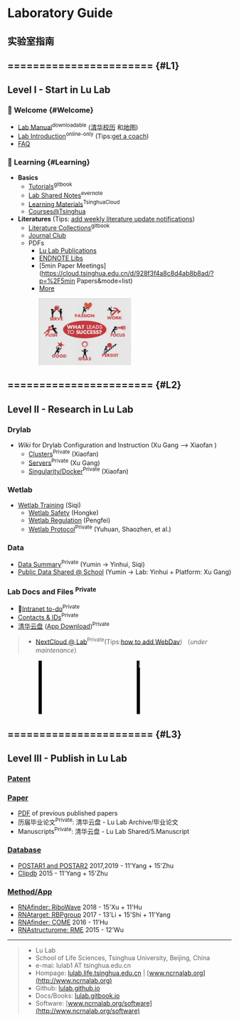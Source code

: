 # Laboratory Guide
## 实验室指南

## ======================= {#L1}

## Level I - Start in Lu Lab

### 🎉 Welcome {#Welcome}

* [Lab Manual](https://www.jianguoyun.com/p/DZVQoDQQ9sSIBhjLzuMC)<sup>downloadable</sup> ([清华校历](https://www.tsinghua.edu.cn/publish/newthu/newthu_cnt/intothu/intothu-1-1.html) 和[地图](https://www.tsinghua.edu.cn/publish/newthu/newthu_cnt/intothu/intothu-2.html))
* [Lab Introduction](https://cloud.tsinghua.edu.cn/f/c73ace6a5d7547c9ba23/)<sup>online-only</sup> (Tips:[get a coach](https://www.ted.com/talks/atul_gawande_want_to_get_great_at_something_get_a_coach))
* [FAQ](FAQ)

### 📖 Learning  {#Learning}

* **Basics**
  * [Tutorials](https://lulab.gitbook.io)<sup>gitbook</sup>
  * [Lab Shared Notes](https://www.yinxiang.com/everhub/personal/336255)<sup>evernote</sup>
  * [Learning Materials](https://cloud.tsinghua.edu.cn/d/21e154bba31143ada2b1/)<sup>TsinghuaCloud</sup>
  * [Courses@Tsinghua](https://www.ncrnalab.org/courses)  
* **Literatures** (Tips: [add weekly literature update notifications](reading))
  * [Literature Collections](https://lulab.gitbook.io/books/literature-collections)<sup>gitbook</sup>
  * [Journal Club](https://cloud.tsinghua.edu.cn/d/132a10f5cfb64fc4bbe8/)
  * PDFs
    * [Lu Lab Publications](https://cloud.tsinghua.edu.cn/d/46ebd01fd0484f468152/)
    * [ENDNOTE Libs](https://cloud.tsinghua.edu.cn/d/928f3f4a8c8d4ab8b8ad/?p=%2FENDNOTE&mode=list)
    * [5min Paper Meetings](https://cloud.tsinghua.edu.cn/d/928f3f4a8c8d4ab8b8ad/?p=%2F5min Papers&mode=list)
    * [More](https://cloud.tsinghua.edu.cn/d/928f3f4a8c8d4ab8b8ad/)



<img src="img/success.png" height="150" style="margin-left:5em">



## ======================= {#L2}

## Level II - Research in Lu Lab



### Drylab

  * *Wiki* for Drylab Configuration and Instruction (Xu Gang --> Xiaofan )
    * [Clusters](https://github.com/lulab/intranet/wiki/Clusters)<sup>Private</sup> (Xiaofan)
    * [Servers](https://github.com/lulab/intranet/wiki/Servers)<sup>Private</sup> (Xu Gang)
    * [Singularity/Docker](https://github.com/lulab/intranet/wiki/Singularity)<sup>Private</sup> (Xiaofan)


### Wetlab

  * [Wetlab Training](https://lulab.github.io/intranet/wetlab_training) (Siqi)
    * [Wetlab Safety](https://lulab.github.io/intranet/wetlab_safety) (Hongke)
    * [Wetlab Regulation](https://lulab.github.io/intranet/wetlab_regulation) (Pengfei)
    * [Wetlab Protocol](https://github.com/lulab/intranet/blob/master/wetlab_protocol)<sup>Private</sup> (Yuhuan, Shaozhen, et al.)


### Data

  * [Data Summary](https://github.com/lulab/intranet/blob/master/data/README.md#data--lu-lab)<sup>Private</sup> (Yumin → Yinhui, Siqi)
  * [Public Data Shared @ School](https://lulab.github.io/intranet/drylab_shared_data) (Yumin → Lab: Yinhui + Platform: Xu Gang)

### Lab Docs and Files <sup>Private</sup>

  * 🚩[Intranet to-do](https://github.com/lulab/intranet/blob/master/README.md#intranet-of-lu-lab)<sup>Private</sup>
  * [Contacts & IDs](https://www.icloud.com/numbers/0jOfAXxHScDY51I-g0RwT1YKQ)<sup>Private</sup>
  * [清华云盘](https://cloud.tsinghua.edu.cn)  ([App Download](https://www.seafile.com/download))<sup>Private</sup>
>  * [NextCloud @ Lab](http://lulab.life.tsinghua.edu.cn/nextcloud/)<sup>Private</sup>(Tips:[how to add WebDav](https://docs.nextcloud.com/server/15/user_manual/files/access_webdav.html)) （*under maintenance*）

<img src="img/science.gif" height="120" style="margin-left:5em">

## ======================= {#L3}

## Level III - Publish in Lu Lab

### [Patent](https://www.ncrnalab.org/open/#%E7%9B%B8%E5%85%B3%E4%B8%93%E5%88%A9)

### [Paper](https://www.ncrnalab.org/pub)

* [PDF](https://cloud.tsinghua.edu.cn/d/46ebd01fd0484f468152/) of previous published papers
* 历届毕业论文<sup>Private</sup>: 清华云盘 - Lu Lab Archive/毕业论文
* Manuscripts<sup>Private</sup>: 清华云盘 - Lu Lab Shared/5.Manuscript

### [Database](http://www.ncrnalab.org/software)

* [POSTAR1 and POSTAR2](http://lulab.life.tsinghua.edu.cn/postar) 2017,2019 - 11'Yang + 15'Zhu
* [Clipdb](http://lulab.life.tsinghua.edu.cn/clipdb) 2015 - 11'Yang + 15'Zhu

### [Method/App](http://www.ncrnalab.org/software)

* [RNAfinder: RiboWave](http://lulab.github.io/Ribowave) 2018 - 15'Xu + 11'Hu
* [RNAtarget: RBPgroup](https://github.com/lulab/RBPgroup) 2017 - 13'Li + 15'Shi + 11'Yang
* [RNAfinder: COME](https://github.com/lulab/COME) 2016 - 11'Hu
* [RNAstructurome: RME](https://github.com/lulab/RME) 2015 - 12'Wu



---

> * Lu Lab
> * School of Life Sciences, Tsinghua University, Beijing, China
> * e-mai: lulab1 AT tsinghua.edu.cn
> * Hompage: [lulab.life.tsinghua.edu.cn](http://lulab.life.tsinghua.edu.cn) \| [www.ncrnalab.org](http://www.ncrnalab.org)
> * Github: [lulab.github.io](http://lulab.github.io)
> * Docs/Books: [lulab.gitbook.io](http://lulab.gitbook.io)
> * Software: [www.ncrnalab.org/software](http://www.ncrnalab.org/software)
